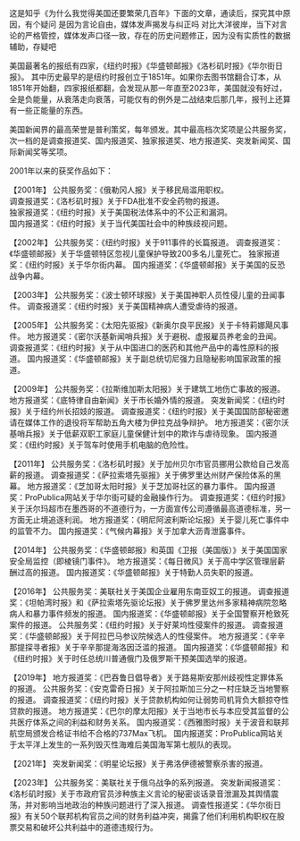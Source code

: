 这是知乎《为什么我觉得美国还要繁荣几百年》下面的文章，通读后，探究其中原因，有个疑问
是因为言论自由，媒体发声揭发与纠正吗
对比大洋彼岸，当下对言论的严格管控，媒体发声口径一致，存在的历史问题修正，因为没有实质性的数据辅助，存疑吧

美国最著名的报纸有四家，《纽约时报》《华盛顿邮报》《洛杉矶时报》《华尔街日报》。
其中历史最早的是纽约时报创立于1851年。如果你去图书馆翻合订本，从1851年开始翻，四家报纸都翻，会发现从那一年直至2023年，美国就没有好过，全是负能量，从衰落走向衰落，可能仅有的例外是二战结束后那几年，报刊上还算有一些正能量的东西。 

美国新闻界的最高荣誉是普利策奖，每年颁发。其中最高档次奖项是公共服务奖，次一档的是调查报道奖、国内报道奖、独家报道奖、地方报道奖、突发新闻奖、国际新闻奖等奖项。 

2001年以来的获奖作品如下： 

【2001年】 
公共服务奖：《俄勒冈人报》关于移民局滥用职权。     
调查报道奖：《洛杉矶时报》关于FDA批准不安全药物的报道。     
独家报道奖：《纽约时报》关于美国税法体系中的不公正和漏洞。     
国内报道奖：《纽约时报》关于当代美国社会中的种族歧视问题。     

【2002年】 
公共服务奖：《纽约时报》关于911事件的长篇报道。 
调查报道奖：《华盛顿邮报》关于华盛顿特区忽视儿童保护导致200多名儿童死亡。 
独家报道奖：《纽约时报》关于华尔街内幕。 
国内报道奖：《华盛顿邮报》关于美国的反恐战争内幕。 

【2003年】 
公共服务奖：《波士顿环球报》关于美国神职人员性侵儿童的丑闻事件。 
调查报道奖：《纽约时报》关于美国精神病人遭受虐待的报道。 

【2005年】 
公共服务奖：《太阳先驱报》《新奥尔良平民报》关于卡特莉娜飓风事件。 
地方报道奖：《密尔沃基新闻哨兵报》关于避税、虚报雇员养老金的丑闻。 
调查报道奖：《纽约时报》关于从中国进口的医药和其他产品中的毒性原料的报道。 
国内报道奖：《华盛顿邮报》关于副总统切尼强力且隐秘影响国家政策的报道。 

【2009年】 
公共服务奖：《拉斯维加斯太阳报》关于建筑工地伤亡事故的报道。 
地方报道奖：《底特律自由新闻》关于市长婚外情的报道。 
突发新闻奖：《纽约时报》关于纽约州长招妓的报道。 
调查报道奖：《纽约时报》关于美国国防部秘密邀请在媒体工作的退役将军帮助五角大楼为伊拉克战争辩护。 
地方报道奖：《密尔沃基哨兵报》关于低薪双职工家庭儿童保健计划中的欺诈与虐待现象。 
国内报道奖：《纽约时报》关于驾车时使用手机电脑的危险性。 

【2011年】 
公共服务奖：《洛杉矶时报》关于加州贝尔市官员挪用公款给自己发高薪的报道。 
调查报道奖：《萨拉索塔先驱报》关于佛罗里达州财产保险体系的黑幕。 
地方报道奖：《芝加哥太阳时报》关于芝加哥社区的暴力事件。 
国内报道奖：ProPublica网站关于华尔街可疑的金融操作行为。 
调查报道奖：《纽约时报》关于沃尔玛超市在墨西哥的不道德行为，一方面宣传公司遵循最高道德标准，另一方面无止境追逐利润。 
地方报道奖：《明尼阿波利斯论坛报》关于婴儿死亡事件中的监管不力。 
国内报道奖：《气候内幕报》关于加拿大沥青泄露事件。 

【2014年】 
公共服务奖：《华盛顿邮报》和英国《卫报（美国版）》关于美国国家安全局监控（即棱镜门事件》。 
地方报道奖：《每日微风》关于高中学区管理层薪酬过高的报道。 
国内报道奖：《华盛顿邮报》关于特勤人员失职的报道。 

【2016年】 
公共服务奖：美联社关于美国企业雇用东南亚奴工的报道。 
调查报道奖：《坦帕湾时报》和《萨拉索塔先驱论坛报》关于佛罗里达州多家精神病院忽略病人和暴力事件频发的报道。 
国内报道奖：《华盛顿邮报》关于全国警察开枪致死案件的报道。 
公共服务奖：《纽约时报》关于好莱坞性侵案件的报道。 
调查报道奖：《华盛顿邮报》关于阿拉巴马参议院候选人的性侵案件。 
地方报道奖：《辛辛那提探寻者报》关于辛辛那提海洛因泛滥的报道。 
国内报道奖：《华盛顿邮报》和《纽约时报》关于时任总统川普通俄门及俄罗斯干预美国选举的报道。 

【2019年】 
地方报道奖：《巴吞鲁日倡导者》关于路易斯安那州歧视性定罪体系的报道。 
公共服务奖：《安克雷奇日报》关于阿拉斯加三分之一村庄缺乏当地警察的报道。 
调查报道奖：《纽约时报》关于贷款机构如何让弱势司机背负大额掠夺性贷款的报道。 
地方报道奖：《巴尔的摩太阳报》关于当地市长与本应受其监督的公共医疗体系之间的利益和财务关系。 
国内报道奖：《西雅图时报》关于波音和联邦航空局颁发合格证书给不合格的737Max飞机。 
国内报道奖：ProPublica网站关于太平洋上发生的一系列毁灭性海难后美国海军第七舰队的表现。 

【2021年】 
突发新闻奖：《明星论坛报》关于弗洛伊德被警察杀害的报道。 

【2023年】 
公共服务奖：美联社关于俄乌战争的系列报道。 
突发新闻报道奖：《洛杉矶时报》关于市政府官员涉种族主义言论的秘密谈话录音泄漏及其舆情震荡，并对影响当地政治的种族问题进行了深入报道。 
调查性报道奖：《华尔街日报》有关50个联邦机构官员之间的财务利益冲突，揭露了他们利用机构职权在股票交易和破坏公共利益中的道德违规行为。 